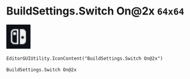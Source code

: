 # BuildSettings.Switch On@2x `64x64`
<img src="/img/BuildSettings.Switch%20On.png" width=64 height=64>

``` CSharp
EditorGUIUtility.IconContent("BuildSettings.Switch On@2x")
```
```
BuildSettings.Switch On@2x
```
